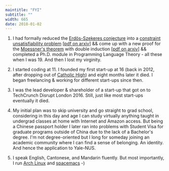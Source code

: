 ```yaml
---
maintitle: "FYI"
subtitle: ""
width: 665
date: 2018-01-02
---
```

1. I had formally reduced the [Erdös-Szekeres conjecture](http://www.openproblemgarden.org/op/erdos_szekeres_conjecture) into a [constraint unsatisfiability problem](https://en.wikipedia.org/wiki/Constraint_satisfaction_problem) [[pdf on arxiv](https://arxiv.org/abs/1511.02334)] && come up with a new proof for the [Moessner's theorem](http://mathworld.wolfram.com/MoessnersTheorem.html) with double induction [[pdf on arxiv](https://arxiv.org/abs/1602.01903)] && completed a Ph.D. module in Programming Language Theory - all these when I was 19. And then I lost my virginity.

2. I started coding at 11. I founded my first start-up at 16 (back in 2012, after dropping out of [Catholic High](https://en.wikipedia.org/wiki/Catholic_High_School,_Singapore)) and eight months later it died. I began freelancing & working for different start-ups since then.

3. I was the lead developer & shareholder of a start-up that got on to TechCrunch Disrupt London 2016. Still, just like most start-ups eventually it died.

4. My initial plan was to skip university and go straight to grad school, considering in this day and age I can study virtually anything taught in undergrad classes at home with Internet and Amazon access. But being a Chinese passport holder I later ran into problems with Student Visa for graduate programs outside of China due to the lack of a Bachelor's degree. I'm not degree-oriented but I long for someday joining an academic community where I can find a sense of belonging. An identity. And hence the application to Yale-NUS.

5. I speak English, Cantonese, and Mandarin fluently. But most importantly, I run [Arch Linux](https://wiki.archlinux.org/index.php/Arch_is_the_best) and [spacemacs](http://spacemacs.org/) -)
